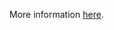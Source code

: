 More information [here](https://docs.paloaltonetworks.com/content/techdocs/en_US/prisma/prisma-cloud/prisma-cloud-code-security-policy-reference/aws-policies/aws-general-policies/ensure-sqs-queue-policy-is-not-public-by-only-allowing-specific-services-or-principals-to-access-it.html).
